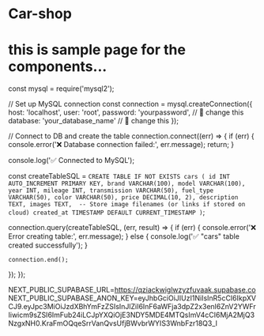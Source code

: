 # Car-shop
# this is sample page for the components...
const mysql = require('mysql2');

// Set up MySQL connection
const connection = mysql.createConnection({
  host: 'localhost',
  user: 'root',
  password: 'yourpassword',       // 🔁 change this
  database: 'your_database_name'  // 🔁 change this
});

// Connect to DB and create the table
connection.connect((err) => {
  if (err) {
    console.error('❌ Database connection failed:', err.message);
    return;
  }

  console.log('✅ Connected to MySQL');

  const createTableSQL = `
    CREATE TABLE IF NOT EXISTS cars (
      id INT AUTO_INCREMENT PRIMARY KEY,
      brand VARCHAR(100),
      model VARCHAR(100),
      year INT,
      mileage INT,
      transmission VARCHAR(50),
      fuel_type VARCHAR(50),
      color VARCHAR(50),
      price DECIMAL(10, 2),
      description TEXT,
      images TEXT,  -- Store image filenames (or links if stored on cloud)
      created_at TIMESTAMP DEFAULT CURRENT_TIMESTAMP
    )
  `;
  
  connection.query(createTableSQL, (err, result) => {
    if (err) {
      console.error('❌ Error creating table:', err.message);
    } else {
      console.log('✅ "cars" table created successfully');
    }

    connection.end();
  });
});


NEXT_PUBLIC_SUPABASE_URL=https://qziackwiglwzyzfuvaak.supabase.co
NEXT_PUBLIC_SUPABASE_ANON_KEY=eyJhbGciOiJIUzI1NiIsInR5cCI6IkpXVCJ9.eyJpc3MiOiJzdXBhYmFzZSIsInJlZiI6InF6aWFja3dpZ2x3enl6ZnV2YWFrIiwicm9sZSI6ImFub24iLCJpYXQiOjE3NDY5MDE4MTQsImV4cCI6MjA2MjQ3NzgxNH0.KraFmOQqeSrrVanQvsUfjBWvbrWYIS3WnbFzr18Q3_I
